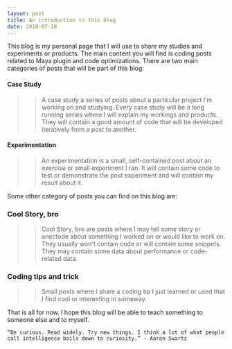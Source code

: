 ```yaml
---
layout: post
title: An introduction to this blog
date: 2018-07-19 
---
```


This blog is my personal page that I will use to share my studies and experiments or products.
The main content you will find is coding posts related to Maya plugin and code optimizations.
There are two main categories of posts that will be part of this blog:
<!--more-->

#### Case Study

>> A case study a series of posts about a particular project I'm working on and studying.
>> Every case study will be a long running series where I will explain my workings and products.
>> They will contain a good amount of code that will be developed iteratively from a post to another.

#### Experimentation

>> An experimentation is a small, self-contained post about an exercise or small experiment I ran.
>> It will contain some code to test or demonstrate the post experiment and will contain my result about it.

Some other category of posts you can find on this blog are:

### Cool Story, bro

>> Cool Story, bro are posts where I may tell some story or anectode about something I worked on or would like to work on.
>> They usually won't contain code or will contain some snippets. They may contain some data about performance or code-related data.

### Coding tips and trick

>> Small posts where I share a coding tip I just learned or used that I find cool or interesting in someway.


That is all for now. I hope this blog will be able to teach something to someone else and to myself.



    “Be curious. Read widely. Try new things. I think a lot of what people call intelligence boils down to curiosity.” - Aaron Swartz
